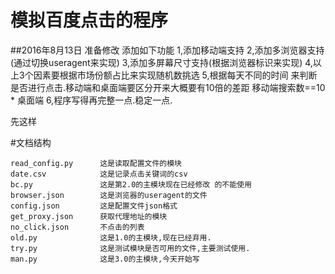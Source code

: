 # 模拟百度点击的程序

##2016年8月13日  准备修改  添加如下功能
    1,添加移动端支持
    2,添加多浏览器支持(通过切换useragent来实现)
    3,添加多屏幕尺寸支持(根据浏览器标识来实现)
    4,以上3个因素要根据市场份额占比来实现随机数挑选
    5,根据每天不同的时间  来判断是否进行点击.移动端和桌面端要区分开来大概要有10倍的差距  移动端搜索数==10 * 桌面端
    6,程序写得再完整一点.稳定一点.

先这样    



#文档结构

    read_config.py      这是读取配置文件的模块
    date.csv            这是记录点击关键词的csv
    bc.py               这是第2.0的主模块现在已经修改 的不能使用
    browser.json        这是浏览器的useragent的文件
    config.json         这是配置文件json格式
    get_proxy.json      获取代理地址的模块
    no_click.json       不点击的列表
    old.py              这是1.0的主模块,现在已经弃用.
    try.py              这是测试模块是否可用的文件,主要测试使用.
    man.py              这是3.0的主模块,今天开始写